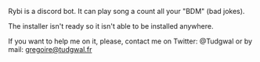 

Rybi is a discord bot. It can play song a count all your "BDM" (bad jokes).

The installer isn't ready so it isn't able to be installed anywhere.

If you want to help me on it, please, contact me on Twitter: @Tudgwal or by mail: gregoire@tudgwal.fr
